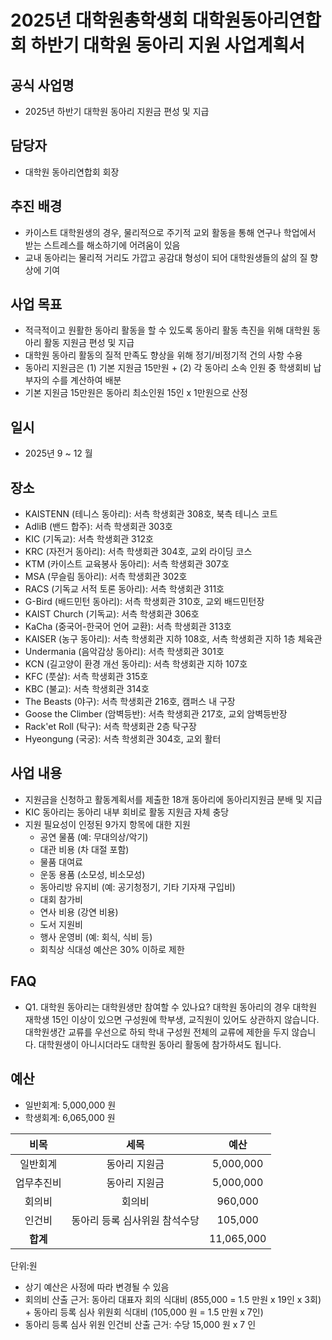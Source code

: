 2025년 대학원총학생회 대학원동아리연합회 하반기 대학원 동아리 지원 사업계획서
===

##  공식 사업명
- 2025년 하반기 대학원 동아리 지원금 편성 및 지급

##  담당자
- 대학원 동아리연합회 회장

##  추진 배경
- 카이스트 대학원생의 경우, 물리적으로 주기적 교외 활동을 통해 연구나 학업에서 받는 스트레스를 해소하기에 어려움이 있음
- 교내 동아리는 물리적 거리도 가깝고 공감대 형성이 되어 대학원생들의 삶의 질 향상에 기여

##  사업 목표
- 적극적이고 원활한 동아리 활동을 할 수 있도록 동아리 활동 촉진을 위해 대학원 동아리 활동 지원금 편성 및 지급
- 대학원 동아리 활동의 질적 만족도 향상을 위해 정기/비정기적 건의 사항 수용
- 동아리 지원금은 (1) 기본 지원금 15만원 + (2) 각 동아리 소속 인원 중 학생회비 납부자의 수를 계산하여 배분
- 기본 지원금 15만원은 동아리 최소인원 15인 x 1만원으로 산정

##  일시
- 2025년 9 ~ 12 월

##  장소
- KAISTENN (테니스 동아리): 서측 학생회관 308호, 북측 테니스 코트
- AdliB (밴드 합주): 서측 학생회관 303호
- KIC (기독교): 서측 학생회관 312호
- KRC (자전거 동아리): 서측 학생회관 304호, 교외 라이딩 코스
- KTM (카이스트 교육봉사 동아리): 서측 학생회관 307호
- MSA (무슬림 동아리): 서측 학생회관 302호
- RACS (기독교 서적 토론 동아리): 서측 학생회관 311호
- G-Bird (배드민턴 동아리): 서측 학생회관 310호, 교외 배드민턴장
- KAIST Church (기독교): 서측 학생회관 306호
- KaCha (중국어-한국어 언어 교환): 서측 학생회관 313호
- KAISER (농구 동아리): 서측 학생회관 지하 108호,  서측 학생회관 지하 1층 체육관
- Undermania (음악감상 동아리): 서측 학생회관 301호
- KCN (길고양이 환경 개선 동아리): 서측 학생회관 지하 107호
- KFC (풋살): 서측 학생회관 315호
- KBC (불교): 서측 학생회관 314호
- The Beasts (야구): 서측 학생회관 216호, 캠퍼스 내 구장
- Goose the Climber (암벽등반): 서측 학생회관 217호, 교외 암벽등반장
- Rack'et Roll (탁구): 서측 학생회관 2층 탁구장
- Hyeongung (국궁): 서측 학생회관 304호, 교외 활터

##  사업 내용
- 지원금을 신청하고 활동계획서를 제출한 18개 동아리에 동아리지원금 분배 및 지급
- KIC 동아리는 동아리 내부 회비로 활동 지원금 자체 충당
- 지원 필요성이 인정된 9가지 항목에 대한 지원
    - 공연 물품 (예: 무대의상/악기)
    - 대관 비용 (차 대절 포함)
    - 물품 대여료
    - 운동 용품 (소모성, 비소모성)
    - 동아리방 유지비 (예: 공기청정기, 기타 기자재 구입비)
    - 대회 참가비
    - 연사 비용 (강연 비용)
    - 도서 지원비
    - 행사 운영비 (예: 회식, 식비 등) 
	- 회칙상 식대성 예산은 30% 이하로 제한

##  FAQ
- Q1. 대학원 동아리는 대학원생만 참여할 수 있나요?
대학원 동아리의 경우 대학원 재학생 15인 이상이 있으면 구성원에 학부생, 교직원이 있어도 상관하지 않습니다. 대학원생간 교류를 우선으로 하되 학내 구성원 전체의 교류에 제한을 두지 않습니다. 대학원생이 아니시더라도 대학원 동아리 활동에 참가하셔도 됩니다.

##  예산
- 일반회계: 5,000,000 원
- 학생회계: 6,065,000 원

|  **비목** |  **세목** | **예산** |
|:----------:|:------------:|:--------:|
| 일반회계 | 동아리 지원금 |  5,000,000  |
| 업무추진비 | 동아리 지원금 |  5,000,000  |
| 회의비  | 회의비  |  960,000  |
| 인건비  | 동아리 등록 심사위원 참석수당  |  105,000  |
|  **합계** |  |  11,065,000  |

단위:원
* 상기 예산은 사정에 따라 변경될 수 있음
* 회의비 산출 근거: 동아리 대표자 회의 식대비 (855,000 = 1.5 만원 x 19인 x 3회) + 동아리 등록 심사 위원회 식대비 (105,000 원 = 1.5 만원 x 7인)
* 동아리 등록 심사 위원 인건비 산출 근거: 수당 15,000 원 x 7 인
